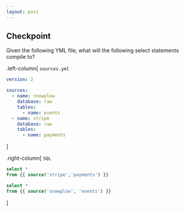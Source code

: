 ```yaml
---
layout: post
---
```


## Checkpoint
Given the following YML file, what will the following select statements compile to?

.left-column[
`sources.yml`
```yml
version: 2

sources:
  - name: snowplow
    database: raw
    tables:
      - name: events
  - name: stripe
    database: raw
    tables:
      - name: payments
```
]


.right-column[
`SQL`
```sql
select *
from {{ source('stripe','payments') }}
```


```sql
select *
from {{ source('snowplow', 'events') }}
```
]


